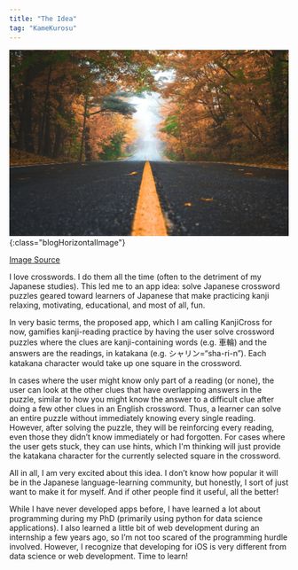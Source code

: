 ```yaml
---
title: "The Idea"
tag: "KameKurosu"
---
```


![Forest Road](/assets/images/blog-kamekurosu/headers/forest-road.jpg){:class="blogHorizontalImage"}
<figcaption class="blogImageSourceCaption"><a href="https://unsplash.com/photos/5hvn-2WW6rY"><u>Image Source</u></a></figcaption>


I love crosswords. I do them all the time (often to the detriment of my Japanese studies). This led me to an app idea: solve Japanese crossword puzzles geared toward learners of Japanese that make practicing kanji relaxing, motivating, educational, and most of all, fun. <!--more-->

In very basic terms, the proposed app, which I am calling KanjiCross for now, gamifies kanji-reading practice by having the user solve crossword puzzles where the clues are kanji-containing words (e.g. 車輪) and the answers are the readings, in katakana (e.g. シャリン=“sha-ri-n”). Each katakana character would take up one square in the crossword.

In cases where the user might know only part of a reading (or none), the user can look at the other clues that have overlapping answers in the puzzle, similar to how you might know the answer to a difficult clue after doing a few other clues in an English crossword. Thus, a learner can solve an entire puzzle without immediately knowing every single reading. However, after solving the puzzle, they will be reinforcing every reading, even those they didn’t know immediately or had forgotten. For cases where the user gets stuck, they can use hints, which I'm thinking will just provide the katakana character for the currently selected square in the crossword.

All in all, I am very excited about this idea. I don’t know how popular it will be in the Japanese language-learning community, but honestly, I sort of just want to make it for myself. And if other people find it useful, all the better!

While I have never developed apps before, I have learned a lot about programming during my PhD (primarily using python for data science applications). I also learned a little bit of web development during an internship a few years ago, so I’m not too scared of the programming hurdle involved. However, I recognize that developing for iOS is very different from data science or web development. Time to learn!
